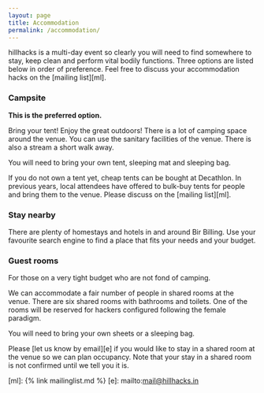 ```yaml
---
layout: page
title: Accommodation
permalink: /accommodation/
---
```


hillhacks is a multi-day event so clearly you will need to find somewhere to
stay, keep clean and perform vital bodily functions.  Three options are listed
below in order of preference.  Feel free to discuss your accommodation hacks on
the [mailing list][ml].


### Campsite

**This is the preferred option.**

Bring your tent!  Enjoy the great outdoors!  There is a lot of camping space
around the venue.  You can use the sanitary facilities of the venue.  There is
also a stream a short walk away.

You will need to bring your own tent, sleeping mat and sleeping bag.

If you do not own a tent yet, cheap tents can be bought at Decathlon.  In
previous years, local attendees have offered to bulk-buy tents for people and
bring them to the venue.  Please discuss on the [mailing list][ml].


### Stay nearby

There are plenty of homestays and hotels in and around Bir Billing.  Use your
favourite search engine to find a place that fits your needs and your budget.


### Guest rooms

For those on a very tight budget who are not fond of camping.

We can accommodate a fair number of people in shared rooms at the venue.  There
are six shared rooms with bathrooms and toilets.  One of the rooms will be
reserved for hackers configured following the female paradigm.

You will need to bring your own sheets or a sleeping bag.

Please [let us know by email][e] if you would like to stay in a shared room at
the venue so we can plan occupancy.  Note that your stay in a shared room is not
confirmed until we tell you it is.

[ml]: {% link mailinglist.md %}
[e]: mailto:mail@hillhacks.in
